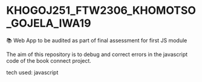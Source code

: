 # KHOGOJ251_FTW2306_KHOMOTSO_GOJELA_IWA19
📚 Web App to be audited as part of final assessment for first JS module

The aim of this repository is to debug and correct errors in the javascript code of the book connect project.

tech used: javascript
